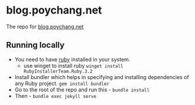 # blog.poychang.net

The repo for [blog.poychang.net](https://blog.poychang.net)

## Running locally

- You need to have [ruby](https://www.ruby-lang.org/en/documentation/installation/) installed in your system.
  - use winget to install ruby `winget install RubyInstallerTeam.Ruby.3.2`
- Install bundler which helps in specifying and installing dependencies of any Ruby project. `gem install bundler`
- Go to the root of the repo and run this - `bundle install`
- Then - `bundle exec jekyll serve`
